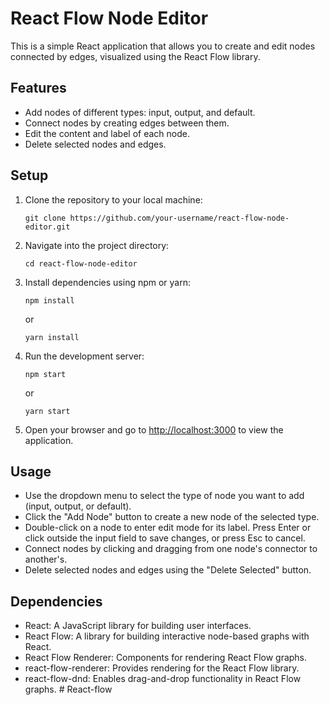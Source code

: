 # React Flow Node Editor

This is a simple React application that allows you to create and edit nodes connected by edges, visualized using the React Flow library.

## Features

- Add nodes of different types: input, output, and default.
- Connect nodes by creating edges between them.
- Edit the content and label of each node.
- Delete selected nodes and edges.

## Setup

1. Clone the repository to your local machine:

    ```
    git clone https://github.com/your-username/react-flow-node-editor.git
    ```

2. Navigate into the project directory:

    ```
    cd react-flow-node-editor
    ```

3. Install dependencies using npm or yarn:

    ```
    npm install
    ```
    or
    ```
    yarn install
    ```

4. Run the development server:

    ```
    npm start
    ```
    or
    ```
    yarn start
    ```

5. Open your browser and go to [http://localhost:3000](http://localhost:3000) to view the application.

## Usage

- Use the dropdown menu to select the type of node you want to add (input, output, or default).
- Click the "Add Node" button to create a new node of the selected type.
- Double-click on a node to enter edit mode for its label. Press Enter or click outside the input field to save changes, or press Esc to cancel.
- Connect nodes by clicking and dragging from one node's connector to another's.
- Delete selected nodes and edges using the "Delete Selected" button.

## Dependencies

- React: A JavaScript library for building user interfaces.
- React Flow: A library for building interactive node-based graphs with React.
- React Flow Renderer: Components for rendering React Flow graphs.
- react-flow-renderer: Provides rendering for the React Flow library.
- react-flow-dnd: Enables drag-and-drop functionality in React Flow graphs.
#   R e a c t - f l o w  
 